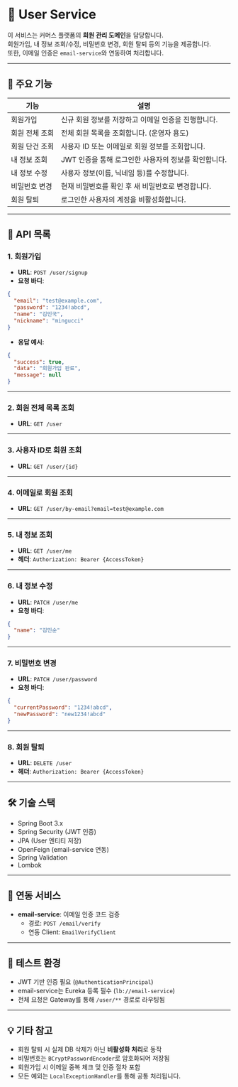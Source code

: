 # 👤 User Service

이 서비스는 커머스 플랫폼의 **회원 관리 도메인**을 담당합니다.  
회원가입, 내 정보 조회/수정, 비밀번호 변경, 회원 탈퇴 등의 기능을 제공합니다.  
또한, 이메일 인증은 `email-service`와 연동하여 처리합니다.

---

## 🔧 주요 기능

| 기능             | 설명                                                              |
|------------------|-------------------------------------------------------------------|
| 회원가입         | 신규 회원 정보를 저장하고 이메일 인증을 진행합니다.              |
| 회원 전체 조회   | 전체 회원 목록을 조회합니다. (운영자 용도)                        |
| 회원 단건 조회   | 사용자 ID 또는 이메일로 회원 정보를 조회합니다.                  |
| 내 정보 조회     | JWT 인증을 통해 로그인한 사용자의 정보를 확인합니다.             |
| 내 정보 수정     | 사용자 정보(이름, 닉네임 등)를 수정합니다.                        |
| 비밀번호 변경    | 현재 비밀번호를 확인 후 새 비밀번호로 변경합니다.                |
| 회원 탈퇴        | 로그인한 사용자의 계정을 비활성화합니다.                         |

---

## 🔌 API 목록

### 1. 회원가입

- **URL**: `POST /user/signup`
- **요청 바디**:

```json
{
  "email": "test@example.com",
  "password": "1234!abcd",
  "name": "김민국",
  "nickname": "mingucci"
}
```

- **응답 예시**:

```json
{
  "success": true,
  "data": "회원가입 완료",
  "message": null
}
```

---

### 2. 회원 전체 목록 조회

- **URL**: `GET /user`

---

### 3. 사용자 ID로 회원 조회

- **URL**: `GET /user/{id}`

---

### 4. 이메일로 회원 조회

- **URL**: `GET /user/by-email?email=test@example.com`

---

### 5. 내 정보 조회

- **URL**: `GET /user/me`
- **헤더**: `Authorization: Bearer {AccessToken}`

---

### 6. 내 정보 수정

- **URL**: `PATCH /user/me`
- **요청 바디**:

```json
{
  "name": "김민순"
}
```

---

### 7. 비밀번호 변경

- **URL**: `PATCH /user/password`
- **요청 바디**:

```json
{
  "currentPassword": "1234!abcd",
  "newPassword": "new1234!abcd"
}
```

---

### 8. 회원 탈퇴

- **URL**: `DELETE /user`
- **헤더**: `Authorization: Bearer {AccessToken}`

---

## 🛠 기술 스택

- Spring Boot 3.x
- Spring Security (JWT 인증)
- JPA (User 엔티티 저장)
- OpenFeign (email-service 연동)
- Spring Validation
- Lombok

---

## 🤝 연동 서비스

- **email-service**: 이메일 인증 코드 검증
    - 경로: `POST /email/verify`
    - 연동 Client: `EmailVerifyClient`

---

## 🧪 테스트 환경

- JWT 기반 인증 필요 (`@AuthenticationPrincipal`)
- email-service는 Eureka 등록 필수 (`lb://email-service`)
- 전체 요청은 Gateway를 통해 `/user/**` 경로로 라우팅됨

---

## 💡 기타 참고

- 회원 탈퇴 시 실제 DB 삭제가 아닌 **비활성화 처리**로 동작
- 비밀번호는 `BCryptPasswordEncoder`로 암호화되어 저장됨
- 회원가입 시 이메일 중복 체크 및 인증 절차 포함
- 모든 예외는 `LocalExceptionHandler`를 통해 공통 처리됩니다.
